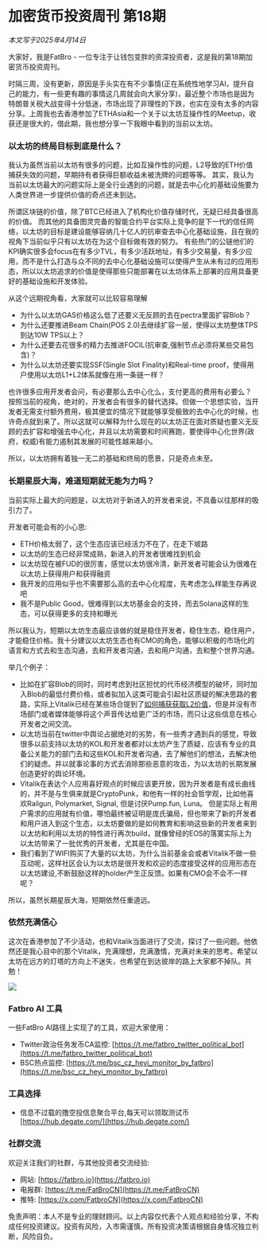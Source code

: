 # 加密货币投资周刊 第18期

_本文写于2025年4月14日_

大家好，我是FatBro - 一位专注于让钱包变胖的资深投资者，这是我的第18期加密货币投资周刊。

时隔三周，没有更新，原因是手头实在有不少事情(正在系统性地学习AI，提升自己的能力，有一些更有趣的事情这几周就会向大家分享)，最近整个市场也是因为特朗普关税大战变得十分低迷，市场出现了非理性的下跌，也实在没有太多的内容分享。上周我也去香港参加了ETHAsia和一个关于以太坊互操作性的Meetup，收获还是很大的，借此期，我也想分享一下我眼中看到的当前以太坊。

### 以太坊的终局目标到底是什么？

我认为虽然当前以太坊有很多的问题，比如互操作性的问题，L2导致的ETH价值捕获失效的问题，早期持有者获得巨额收益未被洗牌的问题等等。
其实，我认为当前以太坊最大的问题实际上是全行业遇到的问题，就是去中心化的基础设施要为人类世界进一步提供价值的奇点还未到达。

所谓区块链的价值，除了BTC已经进入了机构化价值存储时代，无疑已经具备很高的价值。
而其他的具备图灵完备的智能合约平台实际上竞争的是下一代的信任网络，以太坊的目标是建设能够容纳几十亿人的抗审查去中心化基础设施，且在我的视角下当前似乎只有以太坊在为这个目标做有效的努力。
有些热门的公链他们的KPI确实很多会focus在有多少TVL，有多少活跃地址，有多少交易量，有多少应用，而不是什么打造与众不同的去中心化基础设施可以使得产生从未有过的应用形态，所以以太坊追求的价值是使得那些只能部署在以太坊体系上部署的应用具备更好的基础设施和开发体验。

从这个远期视角看，大家就可以比较容易理解
- 为什么以太坊GAS价格这么低了还要义无反顾的去在pectra里面扩容Blob？
- 为什么还要推进Beam Chain(POS 2.0)去继续扩容一层，使得以太坊整体TPS到达10W TPS以上？
- 为什么还要去花很多的精力去推进FOCIL(抗审查,强制节点必须将某些交易包含)？
- 为什么以太坊还要实现SSF(Single Slot Finality)和Real-time proof，使得用户使用以太坊L1+L2体系就像在用一条链一样？

也许很多应用开发者会问，有必要那么去中心化么，支付更高的费用有必要么？
按照当前的视角，绝对的，开发者会有很多的替代选择。但做一个思想实验，当开发者无需支付额外费用，极其便宜的情况下就能够享受极致的去中心化的时候，也许奇点就到来了。所以这就可以解释为什么现在的以太坊正在面对质疑也要义无反顾的去扩容和增强去中心化，并且以太坊需要和时间赛跑，要使得中心化世界(政府，权威)有能力遏制其发展的可能性越来越小。

所以，以太坊拥有着独一无二的基础和终局的愿景，只是奇点未至。

### 长期星辰大海，难道短期就无能为力吗？

当前实际上最大的问题是，以太坊对于新进入的开发者来说，不具备以往那样的吸引力了。

开发者可能会有的小心思:
- ETH价格太弱了，这个生态应该已经活力不在了，在走下坡路
- 以太坊的生态已经非常成熟，新进入的开发者很难找到机会
- 以太坊现在被FUD的很厉害，感觉以太坊很冷清，新开发者可能会认为很难在以太坊上获得用户和获得融资
- 我开发的应用似乎也不需要那么高的去中心化程度，先考虑怎么样能生存再说吧
- 我不是Public Good，很难得到以太坊基金会的支持，而去Solana这样的生态，可以获得更多的支持和曝光

所以我认为，短期以太坊生态最应该做的就是稳住开发者，稳住生态，稳住用户，才能稳住价格。我十分建议以太坊生态也有CMO的角色，能够以积极的市场化的语言和方式去和生态沟通，去和开发者沟通，去和用户沟通，去和整个世界沟通。

举几个例子：
- 比如在扩容Blob的同时，同时考虑到社区担忧的代币经济模型的破坏，同时加入Blob的最低付费价格，或者拟加入这类可能会引起社区质疑的解决思路的套路，实际上Vitalik已经在某些场合提到了[如何捕获获取L2价值](https://ethereum-magicians.org/t/a-simple-l2-security-and-finalization-roadmap/23309/5)，但是并没有市场部门或者媒体能够将这个声音传达给更广泛的市场，而只让这些信息在核心开发者之间交流。
- 以太坊当前在twitter中舆论占据绝对的劣势，有一些秀才遇到兵的感觉，导致很多以前支持以太坊的KOL和开发者都对以太坊产生了质疑，应该有专业的具备公关能力的部门去和这些KOL和开发者沟通，去了解他们的想法，去解决他们的疑虑。并以就事论事的方式去消除那些恶意的攻击，为以太坊的长期发展创造更好的舆论环境。
- Vitalik在表达个人应用喜好观点的时候应该更开放，因为开发者是有成长曲线的，并不是与生俱来就是CryptoPunk，和他有一样的社会哲学观，比如他喜欢Railgun, Polymarket, Signal, 但是讨厌Pump.fun, Luna。 但是实际上有用户需求的应用就有价值，哪怕最终被证明是庞氏骗局，但也带来了新的开发者和用户进入到这个生态，以太坊要做的是如何教育和影响这些新的开发者来到以太坊和利用以太坊的特性进行再次build，就像曾经的EOS的落寞实际上为以太坊带来了一批优秀的开发者，尤其是在中国。
- 我们看到了WIFI购买了大量的以太坊，为什么当前基金会或者Vitalik不做一些互动呢，这样社区会认为以太坊是很开发和欢迎的态度接受这样的应用形态在以太坊建设,不断鼓励这样的holder产生正反馈。如果有CMO会不会不一样呢？

所以，虽然长期星辰大海，短期依然任重道远。

### 依然充满信心

这次在香港参加了不少活动，也和Vitalik当面进行了交流，探讨了一些问题。他依然还是我心目中的那个Vitalik，充满理想，充满激情，充满对未来的思考。希望以太坊在远方的灯塔的方向上不迷失，也希望在到达彼岸的路上大家都不掉队。共勉！

![](2025-04-13-23-18-30.png)

### Fatbro AI 工具
一些FatBro AI路径上实现了的工具，欢迎大家使用：
- Twitter政治任务发币CA监控: [https://t.me/fatbro_twitter_political_bot](https://t.me/fatbro_twitter_political_bot)
- BSC热点监控: [https://t.me/bsc_cz_heyi_monitor_by_fatbro](https://t.me/bsc_cz_heyi_monitor_by_fatbro)

### 工具选择
- 信息不过载的撸空投信息聚合平台,每天可以领取测试币 [https://hub.degate.com/](https://hub.degate.com/)

### 社群交流
欢迎关注我们的社群，与其他投资者交流经验:
- 网站: [https://fatbro.io](https://fatbro.io)
- 电报群: [https://t.me/FatBroCN](https://t.me/FatBroCN)
- 推特: [https://x.com/FatbroCN](https://x.com/FatbroCN)

免责声明：本人不是专业的理财顾问。以上内容仅代表个人观点和经验分享，不构成任何投资建议。投资有风险，入市需谨慎。所有投资决策请根据自身情况独立判断，风险自负。 